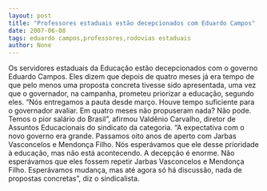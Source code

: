 ```yaml
---
layout: post
title: "Professores estaduais estão decepcionados com Eduardo Campos"
date: 2007-06-08
tags: eduardo campos,professores,rodovias estaduais
author: None
---
```

Os servidores estaduais da Educa&ccedil;&atilde;o est&atilde;o decepcionados com o governo Eduardo Campos.
Eles dizem que depois de quatro meses j&aacute; era tempo de que pelo menos uma proposta concreta tivesse sido apresentada, uma vez que o governador, na campanha, prometeu priorizar a educa&ccedil;&atilde;o, segundo eles.
&ldquo;N&oacute;s entregamos a pauta desde mar&ccedil;o. Houve tempo suficiente para o governador avaliar. Em quatro meses n&atilde;o propuseram nada? N&atilde;o pode. Temos o pior sal&aacute;rio do Brasil&rdquo;, afirmou Vald&ecirc;nio Carvalho, diretor de Assuntos Educacionais do sindicato da categoria.
&ldquo;A expectativa com o novo governo era grande. Passamos oito anos de aperto com Jarbas Vasconcelos e Mendon&ccedil;a Filho. N&oacute;s esper&aacute;vamos que ele desse prioridade &agrave; educa&ccedil;&atilde;o, mas n&atilde;o est&aacute; acontecendo. A decep&ccedil;&atilde;o &eacute; enorme. N&atilde;o esper&aacute;vamos que eles fossem repetir Jarbas Vasconcelos e Mendon&ccedil;a Filho. Esper&aacute;vamos mudan&ccedil;a, mas at&eacute; agora s&oacute; h&aacute; discuss&atilde;o, nada de propostas concretas&rdquo;, diz o sindicalista. 